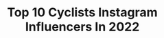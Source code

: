 ---
title: Top 10 Cyclists Instagram Influencers In 2022
description: >-
  Find top cyclists Instagram influencers in 2022. Most popular hashtags: #cycling #cyclinglife #cyclist.
platform: Instagram
hits: 962
text_top: Discover the most popular Instagram profiles on inBeat.
text_bottom: inBeat has 962 Instagram influencers like this for you to connect with.
profiles:
  - username: "tommeeusen"
    fullname: >-
      Tom Meeusen
    bio: >-
      Cyclist
    location: "Netherlands"
    followers: 17329
    engagement: 1579
    commentsToLikes: 0.009329
    id: ck5byx1v7q0p90i11b7qsnen5
    verified: false
    hashtags: ""
  - username: "dylangroenewegen"
    fullname: >-
      Dylan Groenewegen
    bio: >-
      Dylan Groenewegen 🇳🇱 - ❌❌❌ - Pro cyclist Jumbo-Visma - Twitter: @GroenewegenD - inquiries: @segcycling
    location: "Netherlands"
    followers: 303694
    engagement: 570
    commentsToLikes: 0.037441
    id: ck0tw2ndidr6e0i19xiy48vah
    verified: false
    hashtags: "#coronahulp, #helpenmaaktjehappy, #samentegencorona, #blackandyellow"
  - username: "gloriavanmechelen"
    fullname: >-
      Gloria Van Mechelen
    bio: >-
      🇱🇹🇧🇪 Cyclist for @cannibalteam tiktok: fruitybae
    location: ""
    followers: 2351
    engagement: 2060
    commentsToLikes: 0.177057
    id: ckapckyky48w60i786b5rzcvn
    verified: false
    hashtags: "#fuckerfits, #weekday, #examsgotmelike, #nature"
  - username: "jasperphilipsen"
    fullname: >-
      Jasper Philipsen
    bio: >-
      - Professional cyclist for @uae_team_emirates - Represented by @squadrasportsmanagement
    location: "United Kingdom"
    followers: 15930
    engagement: 1438
    commentsToLikes: 0.032565
    id: ck5qe0jr7y5a20i11miq9mp2f
    verified: false
    hashtags: "#bike, #uaeteamemirates, #ridetogether, #cyclinglife"
  - username: "clippedinandfree"
    fullname: >-
      Alina Jäger
    bio: >-
      Cyclist. Sensitive & savage Creator @einmenschwiejeder Founder @agentur.authentisch 📍Germany ❤@mikula.thome
    location: "Germany"
    followers: 97432
    engagement: 731
    commentsToLikes: 0.018557
    id: ck5zs18lrxmqn0i148cz2x1v8
    verified: false
    hashtags: "#rideyourbike, #clippedinandfree, #cycling, #vscocycling"
  - username: "kelsey.mitchell9"
    fullname: >-
      Kelsey Mitchell
    bio: >-
      🇨🇦 Team Canada 🚲 Track Cyclist 🌎 World Record Holder 🏆 PanAm Champion 🙌 @RBC #Tokyo2020 || CANFund #150women 📍ONTARIO
    location: "Canada"
    followers: 6727
    engagement: 1918
    commentsToLikes: 0.033535
    id: ck5hndtdrnm010i11v8eoipby
    verified: false
    hashtags: "#trackcycling, #teamcanada, #rbctrainingground, #rbc"
  - username: "carolinafrancov"
    fullname: >-
      Carolina Franco Villegas
    bio: >-
      ●•Social Media Communicator ●•Singer ●•Model ●•Cyclist 》From Medellín, Colombia 》carolina.franco.villegas@gmail.com
    location: "Colombia"
    followers: 60698
    engagement: 462
    commentsToLikes: 0.046698
    id: ck5bwvxkemiqi0i11a3j02jli
    verified: false
    hashtags: "#espnbiketeam, #gorigogo, #ciclismo, #cycling"
  - username: "woutvanaert"
    fullname: >-
      Wout van Aert
    bio: >-
      💍 Sarah 🚴‍♂️ Cyclist @jumbovisma_road 🚀 @RedBullBE athlete #GivesYouWings ✌🏼 Godfather of @towalkagain 🗣 'Stilstaan is achteruitgaan' #All4Goolie
    location: "United States"
    followers: 375307
    engagement: 1308
    commentsToLikes: 0.014181
    id: ck0tw2nspdr8w0i192v7k3gis
    verified: true
    hashtags: "#samenwinnen, #comeback, #corona, #socialdistancing"
  - username: "mooooo000min"
    fullname: >-
      beki（ベキ/ムーミン）
    bio: >-
      【ONELAP ANGEL 】ワンラップエンジェル e-Sports BIKE 女子チームメンバー @esportsangel_jp ・福岡在住 JAPAN🇯🇵 ・cyclist ・愛車はTREK （Madone4.5とMadone9） ・ロードバイクは2010年からスタート
    location: "Japan"
    followers: 23913
    engagement: 1196
    commentsToLikes: 0.024189
    id: ck0w0ickgeck70i19zoleh1zm
    verified: false
    hashtags: "#moving2020, #coordinate, #trek, #fashion"
  - username: "stefanoellea"
    fullname: >-
      Stefano LA
    bio: >-
      Adventure Cyclist 🌍 Mountain Lover 🏔 Athlete: @albaoptics @lookcycle @prologo.official CO-FOUNDER @assaultofreedom
    location: "Italy"
    followers: 22303
    engagement: 726
    commentsToLikes: 0.044025
    id: ck0vx12hnwlrl0i19zqu8qjap
    verified: false
    hashtags: ""
---